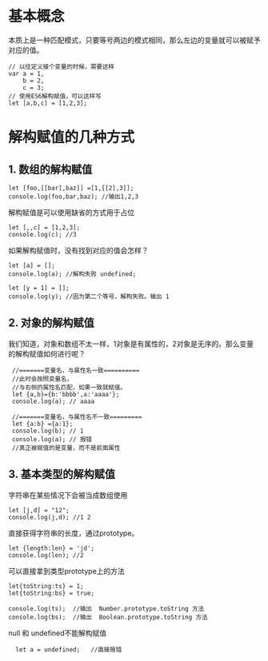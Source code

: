 # 基本概念   
本质上是一种匹配模式，只要等号两边的模式相同，那么左边的变量就可以被赋予对应的值。
```
// 以往定义接个变量的时候，需要这样
var a = 1,
    b = 2,
    c = 3;
// 使用ES6解构赋值，可以这样写
let [a,b,c] = [1,2,3];
```
# 解构赋值的几种方式
## 1. 数组的解构赋值
```
let [foo,[[bar],baz]] =[1,[[2],3]];
console.log(foo,bar,baz); //输出1,2,3
```
解构赋值是可以使用缺省的方式用于占位    
```
let [,,c] = [1,2,3];
console.log(c); //3
```
如果解构赋值时，没有找到对应的值会怎样？ 
```
let [a] = [];
console.log(a); //解构失败 undefined;

let [y = 1] = [];
console.log(y); //因为第二个等号，解构失败。输出 1
```
## 2. 对象的解构赋值
我们知道，对象和数组不太一样，1对象是有属性的，2对象是无序的。那么变量的解构赋值如何进行呢？
```
 //=======变量名，与属性名一致==========
 //此时会按照变量名，
 //与右侧的属性名匹配，如果一致就赋值。
 let {a,b}={b:'bbbb',a:'aaaa'}; 
 console.log(a); // aaaa
 
 //=======变量名，与属性名不一致=========
 let {a:b} ={a:1};
 console.log(b); // 1
 console.log(a); // 报错
 //真正被赋值的是变量，而不是前面属性
```

## 3. 基本类型的解构赋值
字符串在某些情况下会被当成数组使用
```
let [j,d] = "12";
console.log(j,d); //1 2
```
直接获得字符串的长度，通过prototype。
```
let {length:len} = 'jd';
console.log(len); //2
```
可以直接拿到类型prototype上的方法
```
let{toString:ts} = 1;
let{toString:bs} = true;

console.log(ts);  //输出  Number.prototype.toString 方法
console.log(bs);  //输出  Boolean.prototype.toString 方法
```
null 和 undefined不能解构赋值
```
  let a = undefined;   //直接报错
```